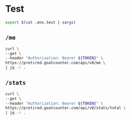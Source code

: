 # Test

```bash
export $(cat .env.test | xargs)
```

## `/me`

```bash
curl \
--get \
--header "Authorization: Bearer ${TOKEN}" \
https://pretired.goatcounter.com/api/v0/me \
| jq -r .
```

## `/stats`

```bash
curl \
--get \
--header "Authorization: Bearer ${TOKEN}" \
https://pretired.goatcounter.com/api/v0/stats/total \
| jq -r .

```